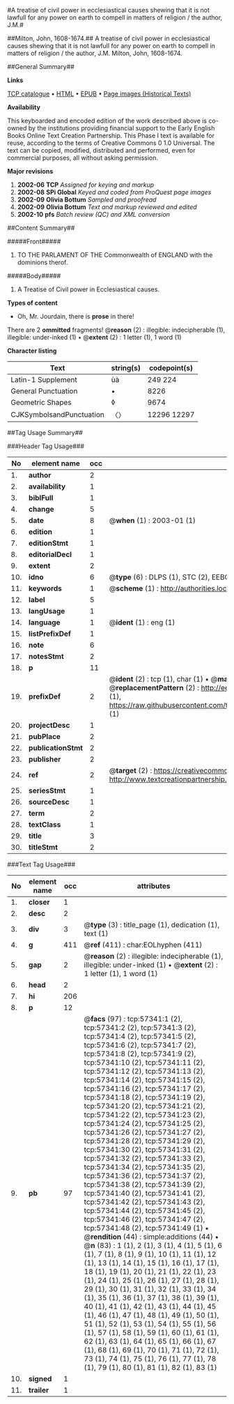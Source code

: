 #A treatise of civil power in ecclesiastical causes shewing that it is not lawfull for any power on earth to compell in matters of religion / the author, J.M.#

##Milton, John, 1608-1674.##
A treatise of civil power in ecclesiastical causes shewing that it is not lawfull for any power on earth to compell in matters of religion / the author, J.M.
Milton, John, 1608-1674.

##General Summary##

**Links**

[TCP catalogue](http://www.ota.ox.ac.uk/tcp/)  • 
[HTML](http://tei.it.ox.ac.uk/tcp/Texts-HTML/free/A50/A50959.html)  • 
[EPUB](http://tei.it.ox.ac.uk/tcp/Texts-EPUB/free/A50/A50959.epub) • 
[Page images (Historical Texts)](https://data.historicaltexts.jisc.ac.uk/view?pubId=eebo-12254766e&pageId=eebo-12254766e-57341-1)

**Availability**

This keyboarded and encoded edition of the
	       work described above is co-owned by the institutions
	       providing financial support to the Early English Books
	       Online Text Creation Partnership. This Phase I text is
	       available for reuse, according to the terms of Creative
	       Commons 0 1.0 Universal. The text can be copied,
	       modified, distributed and performed, even for
	       commercial purposes, all without asking permission.

**Major revisions**

1. __2002-06__ __TCP__ *Assigned for keying and markup*
1. __2002-08__ __SPi Global__ *Keyed and coded from ProQuest page images*
1. __2002-09__ __Olivia Bottum__ *Sampled and proofread*
1. __2002-09__ __Olivia Bottum__ *Text and markup reviewed and edited*
1. __2002-10__ __pfs__ *Batch review (QC) and XML conversion*

##Content Summary##

#####Front#####

1. TO THE PARLAMENT OF THE Commonwealth of ENGLAND with the dominions therof.

#####Body#####

1. A Treatise of Civil power in Ecclesiastical causes.

**Types of content**

  * Oh, Mr. Jourdain, there is **prose** in there!

There are 2 **ommitted** fragments! 
 @__reason__ (2) : illegible: indecipherable (1), illegible: under-inked (1)  •  @__extent__ (2) : 1 letter (1), 1 word (1)

**Character listing**


|Text|string(s)|codepoint(s)|
|---|---|---|
|Latin-1 Supplement|ùà|249 224|
|General Punctuation|•|8226|
|Geometric Shapes|◊|9674|
|CJKSymbolsandPunctuation|〈〉|12296 12297|

##Tag Usage Summary##

###Header Tag Usage###

|No|element name|occ|attributes|
|---|---|---|---|
|1.|__author__|2||
|2.|__availability__|1||
|3.|__biblFull__|1||
|4.|__change__|5||
|5.|__date__|8| @__when__ (1) : 2003-01 (1)|
|6.|__edition__|1||
|7.|__editionStmt__|1||
|8.|__editorialDecl__|1||
|9.|__extent__|2||
|10.|__idno__|6| @__type__ (6) : DLPS (1), STC (2), EEBO-CITATION (1), OCLC (1), VID (1)|
|11.|__keywords__|1| @__scheme__ (1) : http://authorities.loc.gov/ (1)|
|12.|__label__|5||
|13.|__langUsage__|1||
|14.|__language__|1| @__ident__ (1) : eng (1)|
|15.|__listPrefixDef__|1||
|16.|__note__|6||
|17.|__notesStmt__|2||
|18.|__p__|11||
|19.|__prefixDef__|2| @__ident__ (2) : tcp (1), char (1)  •  @__matchPattern__ (2) : ([0-9\-]+):([0-9IVX]+) (1), (.+) (1)  •  @__replacementPattern__ (2) : http://eebo.chadwyck.com/downloadtiff?vid=$1&page=$2 (1), https://raw.githubusercontent.com/textcreationpartnership/Texts/master/tcpchars.xml#$1 (1)|
|20.|__projectDesc__|1||
|21.|__pubPlace__|2||
|22.|__publicationStmt__|2||
|23.|__publisher__|2||
|24.|__ref__|2| @__target__ (2) : https://creativecommons.org/publicdomain/zero/1.0/ (1), http://www.textcreationpartnership.org/docs/. (1)|
|25.|__seriesStmt__|1||
|26.|__sourceDesc__|1||
|27.|__term__|2||
|28.|__textClass__|1||
|29.|__title__|3||
|30.|__titleStmt__|2||


###Text Tag Usage###

|No|element name|occ|attributes|
|---|---|---|---|
|1.|__closer__|1||
|2.|__desc__|2||
|3.|__div__|3| @__type__ (3) : title_page (1), dedication (1), text (1)|
|4.|__g__|411| @__ref__ (411) : char:EOLhyphen (411)|
|5.|__gap__|2| @__reason__ (2) : illegible: indecipherable (1), illegible: under-inked (1)  •  @__extent__ (2) : 1 letter (1), 1 word (1)|
|6.|__head__|2||
|7.|__hi__|206||
|8.|__p__|12||
|9.|__pb__|97| @__facs__ (97) : tcp:57341:1 (2), tcp:57341:2 (2), tcp:57341:3 (2), tcp:57341:4 (2), tcp:57341:5 (2), tcp:57341:6 (2), tcp:57341:7 (2), tcp:57341:8 (2), tcp:57341:9 (2), tcp:57341:10 (2), tcp:57341:11 (2), tcp:57341:12 (2), tcp:57341:13 (2), tcp:57341:14 (2), tcp:57341:15 (2), tcp:57341:16 (2), tcp:57341:17 (2), tcp:57341:18 (2), tcp:57341:19 (2), tcp:57341:20 (2), tcp:57341:21 (2), tcp:57341:22 (2), tcp:57341:23 (2), tcp:57341:24 (2), tcp:57341:25 (2), tcp:57341:26 (2), tcp:57341:27 (2), tcp:57341:28 (2), tcp:57341:29 (2), tcp:57341:30 (2), tcp:57341:31 (2), tcp:57341:32 (2), tcp:57341:33 (2), tcp:57341:34 (2), tcp:57341:35 (2), tcp:57341:36 (2), tcp:57341:37 (2), tcp:57341:38 (2), tcp:57341:39 (2), tcp:57341:40 (2), tcp:57341:41 (2), tcp:57341:42 (2), tcp:57341:43 (2), tcp:57341:44 (2), tcp:57341:45 (2), tcp:57341:46 (2), tcp:57341:47 (2), tcp:57341:48 (2), tcp:57341:49 (1)  •  @__rendition__ (44) : simple:additions (44)  •  @__n__ (83) : 1 (1), 2 (1), 3 (1), 4 (1), 5 (1), 6 (1), 7 (1), 8 (1), 9 (1), 10 (1), 11 (1), 12 (1), 13 (1), 14 (1), 15 (1), 16 (1), 17 (1), 18 (1), 19 (1), 20 (1), 21 (1), 22 (1), 23 (1), 24 (1), 25 (1), 26 (1), 27 (1), 28 (1), 29 (1), 30 (1), 31 (1), 32 (1), 33 (1), 34 (1), 35 (1), 36 (1), 37 (1), 38 (1), 39 (1), 40 (1), 41 (1), 42 (1), 43 (1), 44 (1), 45 (1), 46 (1), 47 (1), 48 (1), 49 (1), 50 (1), 51 (1), 52 (1), 53 (1), 54 (1), 55 (1), 56 (1), 57 (1), 58 (1), 59 (1), 60 (1), 61 (1), 62 (1), 63 (1), 64 (1), 65 (1), 66 (1), 67 (1), 68 (1), 69 (1), 70 (1), 71 (1), 72 (1), 73 (1), 74 (1), 75 (1), 76 (1), 77 (1), 78 (1), 79 (1), 80 (1), 81 (1), 82 (1), 83 (1)|
|10.|__signed__|1||
|11.|__trailer__|1||
